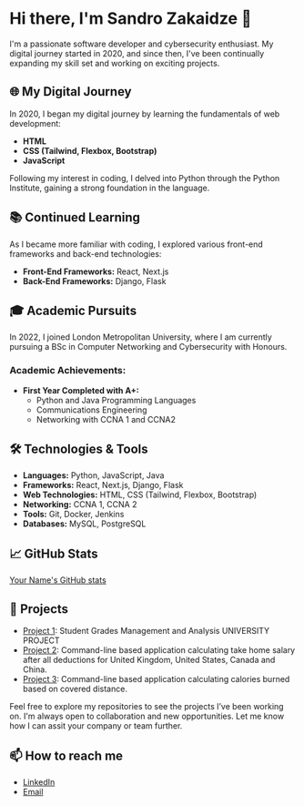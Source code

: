 # Hi there, I'm Sandro Zakaidze 👋

I'm a passionate software developer and cybersecurity enthusiast. My digital journey started in 2020, and since then, I've been continually expanding my skill set and working on exciting projects.

## 🌐 My Digital Journey

In 2020, I began my digital journey by learning the fundamentals of web development:
- **HTML**
- **CSS (Tailwind, Flexbox, Bootstrap)**
- **JavaScript**

Following my interest in coding, I delved into Python through the Python Institute, gaining a strong foundation in the language.

## 📚 Continued Learning

As I became more familiar with coding, I explored various front-end frameworks and back-end technologies:
- **Front-End Frameworks:** React, Next.js
- **Back-End Frameworks:** Django, Flask

## 🎓 Academic Pursuits

In 2022, I joined London Metropolitan University, where I am currently pursuing a BSc in Computer Networking and Cybersecurity with Honours. 

### Academic Achievements:
- **First Year Completed with A+:**
  - Python and Java Programming Languages
  - Communications Engineering
  - Networking with CCNA 1 and CCNA2

## 🛠️ Technologies & Tools

- **Languages:** Python, JavaScript, Java
- **Frameworks:** React, Next.js, Django, Flask
- **Web Technologies:** HTML, CSS (Tailwind, Flexbox, Bootstrap)
- **Networking:** CCNA 1, CCNA 2
- **Tools:** Git, Docker, Jenkins
- **Databases:** MySQL, PostgreSQL

## 📈 GitHub Stats

[Your Name's GitHub stats](https://github-readme-stats.vercel.app/api?username=yourusername&show_icons=true&theme=radical)


## 🔧 Projects

- [Project 1](https://github.com/Rememberwhy/python-uni-project): Student Grades Management and Analysis UNIVERSITY PROJECT
- [Project 2](https://github.com/Rememberwhy/take-home-salary-calculator): Command-line based application calculating take home salary after all deductions for United Kingdom, United States, Canada and China.
- [Project 3](https://github.com/Rememberwhy/distance-and-calories-tracker): Command-line based application calculating calories burned based on covered distance.

Feel free to explore my repositories to see the projects I’ve been working on. I'm always open to collaboration and new opportunities. Let me know how I can assit your company or team further. 

## 📫 How to reach me


- [LinkedIn](https://uk.linkedin.com/in/sandro-zakaidze-bb425a1a1)
- [Email](mailto:Sandrowest501@outlook.com)
